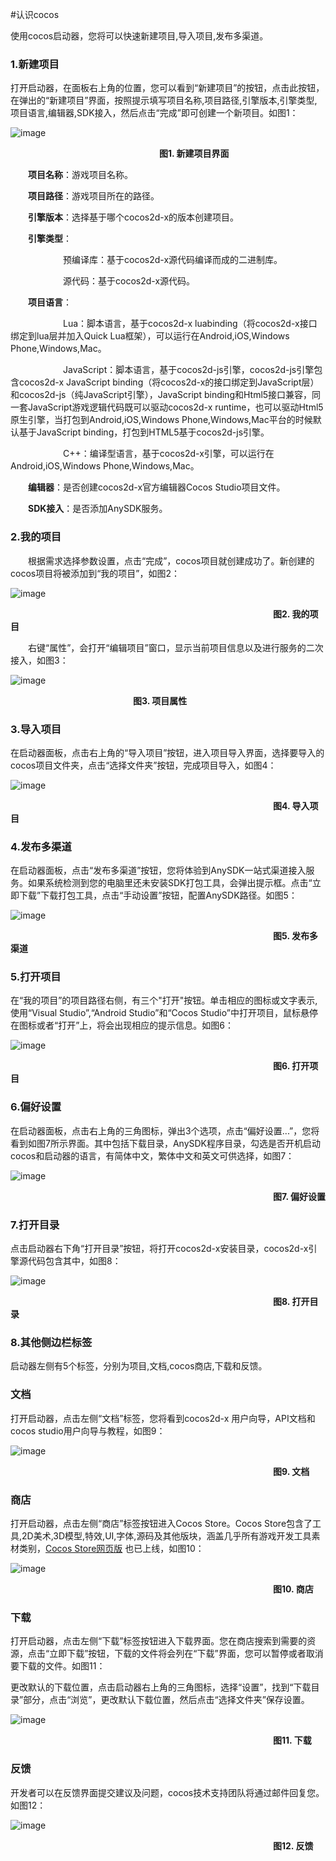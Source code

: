 #认识cocos

使用cocos启动器，您将可以快速新建项目,导入项目,发布多渠道。

### 1.新建项目 ###

打开启动器，在面板右上角的位置，您可以看到“新建项目”的按钮，点击此按钮，在弹出的“新建项目”界面，按照提示填写项目名称,项目路径,引擎版本,引擎类型,项目语言,编辑器,SDK接入，然后点击“完成”即可创建一个新项目。如图1：

![image](res/image0001.png)

&emsp;&emsp;&emsp;&emsp;&emsp;&emsp;&emsp;&emsp;&emsp;&emsp;&emsp;&emsp;&emsp;&emsp;&emsp;&emsp;&emsp;**图1. 新建项目界面**

&emsp;&emsp;**项目名称**：游戏项目名称。

&emsp;&emsp;**项目路径**：游戏项目所在的路径。

&emsp;&emsp;**引擎版本**：选择基于哪个cocos2d-x的版本创建项目。

&emsp;&emsp;**引擎类型**：
         
&emsp;&emsp;&emsp;&emsp;&emsp;&emsp;预编译库：基于cocos2d-x源代码编译而成的二进制库。

&emsp;&emsp;&emsp;&emsp;&emsp;&emsp;源代码：基于cocos2d-x源代码。

&emsp;&emsp;**项目语言**：

&emsp;&emsp;&emsp;&emsp;&emsp;&emsp;Lua：脚本语言，基于cocos2d-x luabinding（将cocos2d-x接口绑定到lua层并加入Quick Lua框架），可以运行在Android,iOS,Windows Phone,Windows,Mac。

&emsp;&emsp;&emsp;&emsp;&emsp;&emsp;JavaScript：脚本语言，基于cocos2d-js引擎，cocos2d-js引擎包含cocos2d-x JavaScript binding（将cocos2d-x的接口绑定到JavaScript层）和cocos2d-js（纯JavaScript引擎），JavaScript binding和Html5接口兼容，同一套JavaScript游戏逻辑代码既可以驱动cocos2d-x runtime，也可以驱动Html5原生引擎，当打包到Android,iOS,Windows Phone,Windows,Mac平台的时候默认基于JavaScript binding，打包到HTML5基于cocos2d-js引擎。

&emsp;&emsp;&emsp;&emsp;&emsp;&emsp;C++：编译型语言，基于cocos2d-x引擎，可以运行在Android,iOS,Windows Phone,Windows,Mac。

&emsp;&emsp;**编辑器**：是否创建cocos2d-x官方编辑器Cocos Studio项目文件。

&emsp;&emsp;**SDK接入**：是否添加AnySDK服务。

### 2.我的项目 ###

&emsp;&emsp;根据需求选择参数设置，点击“完成”，cocos项目就创建成功了。新创建的cocos项目将被添加到“我的项目”，如图2：

![image](res/image0002.png)

&emsp;&emsp;&emsp;&emsp;&emsp;&emsp;&emsp;&emsp;&emsp;&emsp;&emsp;&emsp;&emsp;&emsp;&emsp;&emsp;&emsp;&emsp;&emsp;&emsp;&emsp;&emsp;&emsp;&emsp;&emsp;&emsp;&emsp;&emsp;&emsp;&emsp;**图2. 我的项目** 

&emsp;&emsp;右键“属性”，会打开“编辑项目”窗口，显示当前项目信息以及进行服务的二次接入，如图3：


![image](res/image0018.png)

&emsp;&emsp;&emsp;&emsp;&emsp;&emsp;&emsp;&emsp;&emsp;&emsp;&emsp;&emsp;&emsp;&emsp;**图3. 项目属性** 

### 3.导入项目 ###

在启动器面板，点击右上角的“导入项目”按钮，进入项目导入界面，选择要导入的cocos项目文件夹，点击“选择文件夹”按钮，完成项目导入，如图4：
	
![image](res/image0008.png)

&emsp;&emsp;&emsp;&emsp;&emsp;&emsp;&emsp;&emsp;&emsp;&emsp;&emsp;&emsp;&emsp;&emsp;&emsp;&emsp;&emsp;&emsp;&emsp;&emsp;&emsp;&emsp;&emsp;&emsp;&emsp;&emsp;&emsp;&emsp;&emsp;&emsp;**图4. 导入项目** 

### 4.发布多渠道 ###

在启动器面板，点击“发布多渠道”按钮，您将体验到AnySDK一站式渠道接入服务。如果系统检测到您的电脑里还未安装SDK打包工具，会弹出提示框。点击“立即下载”下载打包工具，点击“手动设置”按钮，配置AnySDK路径。如图5：

![image](res/image0009.png)

&emsp;&emsp;&emsp;&emsp;&emsp;&emsp;&emsp;&emsp;&emsp;&emsp;&emsp;&emsp;&emsp;&emsp;&emsp;&emsp;&emsp;&emsp;&emsp;&emsp;&emsp;&emsp;&emsp;&emsp;&emsp;&emsp;&emsp;&emsp;&emsp;&emsp;**图5. 发布多渠道** 

### 5.打开项目 ###
在“我的项目”的项目路径右侧，有三个"打开"按钮。单击相应的图标或文字表示,使用“Visual Studio”,“Android Studio”和“Cocos Studio”中打开项目，鼠标悬停在图标或者“打开”上，将会出现相应的提示信息。如图6：

![image](res/image0010.png)

&emsp;&emsp;&emsp;&emsp;&emsp;&emsp;&emsp;&emsp;&emsp;&emsp;&emsp;&emsp;&emsp;&emsp;&emsp;&emsp;&emsp;&emsp;&emsp;&emsp;&emsp;&emsp;&emsp;&emsp;&emsp;&emsp;&emsp;&emsp;&emsp;&emsp;**图6. 打开项目** 

### 6.偏好设置 ###
在启动器面板，点击右上角的三角图标，弹出3个选项，点击“偏好设置...”，您将看到如图7所示界面。其中包括下载目录，AnySDK程序目录，勾选是否开机启动cocos和启动器的语言，有简体中文，繁体中文和英文可供选择，如图7：

![image](res/image0011.png)

&emsp;&emsp;&emsp;&emsp;&emsp;&emsp;&emsp;&emsp;&emsp;&emsp;&emsp;&emsp;&emsp;&emsp;&emsp;&emsp;&emsp;&emsp;&emsp;&emsp;&emsp;&emsp;&emsp;&emsp;&emsp;&emsp;&emsp;&emsp;&emsp;&emsp;**图7. 偏好设置** 

### 7.打开目录 ###

点击启动器右下角“打开目录”按钮，将打开cocos2d-x安装目录，cocos2d-x引擎源代码包含其中，如图8：

![image](res/image0012.png)

&emsp;&emsp;&emsp;&emsp;&emsp;&emsp;&emsp;&emsp;&emsp;&emsp;&emsp;&emsp;&emsp;&emsp;&emsp;&emsp;&emsp;&emsp;&emsp;&emsp;&emsp;&emsp;&emsp;&emsp;&emsp;&emsp;&emsp;&emsp;&emsp;&emsp;**图8. 打开目录** 

### 8.其他侧边栏标签 ###

启动器左侧有5个标签，分别为项目,文档,cocos商店,下载和反馈。

### 文档 ###

打开启动器，点击左侧“文档”标签，您将看到cocos2d-x 用户向导，API文档和cocos studio用户向导与教程，如图9：

![image](res/image0013.png)

&emsp;&emsp;&emsp;&emsp;&emsp;&emsp;&emsp;&emsp;&emsp;&emsp;&emsp;&emsp;&emsp;&emsp;&emsp;&emsp;&emsp;&emsp;&emsp;&emsp;&emsp;&emsp;&emsp;&emsp;&emsp;&emsp;&emsp;&emsp;&emsp;&emsp;**图9. 文档** 

### 商店 ###
打开启动器，点击左侧“商店”标签按钮进入Cocos Store。Cocos Store包含了工具,2D美术,3D模型,特效,UI,字体,源码及其他版块，涵盖几乎所有游戏开发工具素材类别，[Cocos Store网页版](https://store.cocos.com/) 也已上线，如图10：

![image](res/image0015.png)

&emsp;&emsp;&emsp;&emsp;&emsp;&emsp;&emsp;&emsp;&emsp;&emsp;&emsp;&emsp;&emsp;&emsp;&emsp;&emsp;&emsp;&emsp;&emsp;&emsp;&emsp;&emsp;&emsp;&emsp;&emsp;&emsp;&emsp;&emsp;&emsp;&emsp;**图10. 商店** 

### 下载 ###

打开启动器，点击左侧“下载”标签按钮进入下载界面。您在商店搜索到需要的资源，点击“立即下载”按钮，下载的文件将会列在“下载”界面，您可以暂停或者取消要下载的文件。如图11：

更改默认的下载位置，点击启动器右上角的三角图标，选择“设置”，找到“下载目录”部分，点击“浏览”，更改默认下载位置，然后点击“选择文件夹”保存设置。

![image](res/image0016.png)


&emsp;&emsp;&emsp;&emsp;&emsp;&emsp;&emsp;&emsp;&emsp;&emsp;&emsp;&emsp;&emsp;&emsp;&emsp;&emsp;&emsp;&emsp;&emsp;&emsp;&emsp;&emsp;&emsp;&emsp;&emsp;&emsp;&emsp;&emsp;&emsp;&emsp;**图11. 下载**

### 反馈 ###

开发者可以在反馈界面提交建议及问题，cocos技术支持团队将通过邮件回复您。如图12：

![image](res/image0017.png)

&emsp;&emsp;&emsp;&emsp;&emsp;&emsp;&emsp;&emsp;&emsp;&emsp;&emsp;&emsp;&emsp;&emsp;&emsp;&emsp;&emsp;&emsp;&emsp;&emsp;&emsp;&emsp;&emsp;&emsp;&emsp;&emsp;&emsp;&emsp;&emsp;&emsp;**图12. 反馈**